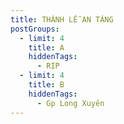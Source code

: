 ```yaml
---
title: THÁNH LỄ AN TÁNG
postGroups:
  - limit: 4
    title: A
    hiddenTags:
      - RIP
  - limit: 4
    title: B
    hiddenTags:
      - Gp Long Xuyên
---
```

